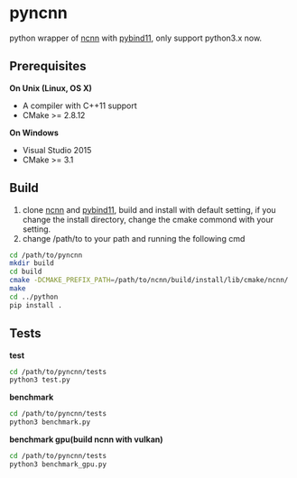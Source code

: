 # pyncnn
python wrapper of [ncnn](https://github.com/Tencent/ncnn) with [pybind11](https://github.com/pybind/pybind11), only support python3.x now.

## Prerequisites

**On Unix (Linux, OS X)**

* A compiler with C++11 support
* CMake >= 2.8.12

**On Windows**

* Visual Studio 2015
* CMake >= 3.1

## Build
1. clone [ncnn](https://github.com/Tencent/ncnn) and [pybind11](https://github.com/pybind/pybind11), build and install with default setting, if you change the install directory, change the cmake commond with your setting.
2. change /path/to to your path and running the following cmd
```bash
cd /path/to/pyncnn
mkdir build
cd build
cmake -DCMAKE_PREFIX_PATH=/path/to/ncnn/build/install/lib/cmake/ncnn/ ..
make
cd ../python
pip install .
```

## Tests
**test**
```bash
cd /path/to/pyncnn/tests
python3 test.py
```

**benchmark**
```bash
cd /path/to/pyncnn/tests
python3 benchmark.py
```

**benchmark gpu(build ncnn with vulkan)**
```bash
cd /path/to/pyncnn/tests
python3 benchmark_gpu.py
```